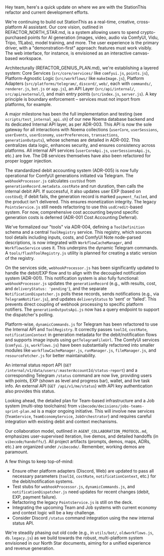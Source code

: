 Hey team, here's a quick update on where we are with the StationThis refactor and current development efforts.

We're continuing to build out StationThis as a real-time, creative, cross-platform AI assistant. Our core vision, outlined in REFACTOR_NORTH_STAR.md, is a system allowing users to spend crypto-purchased points for AI generation (images, video, audio via ComfyUI, Vidu, Tripo, 11Labs), model training, and more. The user experience is the primary driver, with a "demonstration-first" approach: features must work visibly. The web interface, for instance, is envisioned as an interactive canvas-based workspace.

Architecturally (REFACTOR_GENIUS_PLAN.md), we're establishing a layered system: Core Services (`src/core/services/` like `comfyui.js`, `points.js`), Platform-Agnostic Logic (`src/workflows/` like `makeImage.js`), Platform Adapters (`src/platforms/telegram/`, `discord/`, `web/`, each with `commands/`, `renderer.js`, `bot.js` or `app.js`), an API Layer (`src/api/internal/`, `src/api/external/`), and main entry points (`src/index.js`, `server.js`). A key principle is boundary enforcement – services must not import from platforms, for example.

A major milestone has been the full implementation and testing (see `scripts/test_internal_api.sh`) of our new Noema database backend and its dedicated Internal API layer, as per ADR-003. This API is now the sole gateway for all interactions with Noema collections (`userCore`, `userSessions`, `userEvents`, `userEconomy`, `userPreferences`, `transactions`, `generationOutputs`), whose schemas are detailed in ADR-002. This centralizes data logic, enhances security, and ensures consistency across platforms. All internal API services (`userCoreApi.js`, `userSessionsApi.js`, etc.) are live. The DB services themselves have also been refactored for proper logger injection.

The standardized debit accounting system (ADR-005) is now fully operational for ComfyUI generations initiated via Telegram. The `webhookProcessor.js` calculates `costUsd` from `generationRecord.metadata.costRate` and run duration, then calls the internal debit API. If successful, it also updates user EXP (based on `costUsd`); if debit fails, the generation record is marked `payment_failed`, and the product isn't delivered. This ensures monetization integrity. The legacy `PointsService.js` still needs refactoring to use this `usdCredit`-based system. For now, comprehensive cost accounting beyond specific generation costs is deferred (ADR-001 Cost Accounting Deferral).

We've formalized our "tools" via ADR-004, defining a `ToolDefinition` schema and a central `ToolRegistry` service. This registry, which sources tool details including inputs, costs, and ComfyUI Note node-parsed descriptions, is now integrated with `WorkflowCacheManager`, and `WorkflowsService` uses it. This underpins the dynamic Telegram commands. A `tools/flashToolRegistry.js` utility is planned for creating a static version of the registry.

On the services side, `webhookProcessor.js` has been significantly updated to handle the debit/EXP flow and to align with the decoupled notification system (ADR-001). This notification system is also fully functional: `webhookProcessor.js` updates the `generationRecord` (e.g., with results, cost, and `deliveryStatus: 'pending'`), and the separate `NotificationDispatcher.js` polls these records, sends notifications (e.g., via `TelegramNotifier.js`), and updates `deliveryStatus` to 'sent' or 'failed'. This prevents direct coupling of webhook processing to specific platform notifiers. The `generationOutputsApi.js` now has a query endpoint to support the dispatcher's polling.

Platform-wise, `dynamicCommands.js` for Telegram has been refactored to use the Internal API and `ToolRegistry`. It correctly passes `toolId`, `costRate`, `notificationContext` in generation metadata for the debit/notification flows and supports image inputs using `getTelegramFileUrl`. The ComfyUI services (`comfyui.js`, `workflows.js`) have been substantially refactored into smaller modules like `workflowCacheManager.js`, `runManager.js`, `fileManager.js`, and `resourceFetcher.js` for better maintainability.

An internal status report API (`GET /internal/v1/data/users/:masterAccountId/status-report`) and a corresponding Telegram `/status` command are now live, providing users with points, EXP (shown as level and progress bar), wallet, and live task info. An external API (`GET /api/v1/me/status`) with API key authentication also provides this status.

Looking ahead, the detailed plan for Team-based infrastructure and a Job system (multi-step toolchains) from `vibecode/decisions/jobs-teams-sprint-plan.md` is a major ongoing initiative. This will involve new services (`TeamService`, `TeamEconomyService`, `JobOrchestrator`) and requires careful integration with existing debit and context mechanisms.

Our collaboration model, outlined in `AGENT_COLLABORATION_PROTOCOL.md`, emphasizes user-supervised iteration, live demos, and detailed handoffs (in `vibecode/handoffs/`). All project artifacts (prompts, demos, maps, ADRs, etc.) are organized under `/vibecode/`. Remember, working demos are paramount.

A few things to keep top-of-mind:
- Ensure other platform adapters (Discord, Web) are updated to pass all necessary parameters (`toolId`, `costRate`, `notificationContext`, etc.) for the debit/notification systems.
- Test stubs for `webhookProcessor.js`, `dynamicCommands.js`, and `notificationDispatcher.js` need updates for recent changes (debit, EXP, payment failure).
- Refactoring the legacy `PointsService.js` is still on the deck.
- Integrating the upcoming Team and Job systems with current economy and context logic will be a key challenge.
- Consider Discord `/status` command integration using the new internal status API.

We're steadily phasing out old code (e.g., in `utils/bot/`, `oldworkflows.js`, `db.legacy.js`) as we build towards the robust, multi-platform system envisioned in our North Star documents, aiming for a unified experience and revenue generation. 